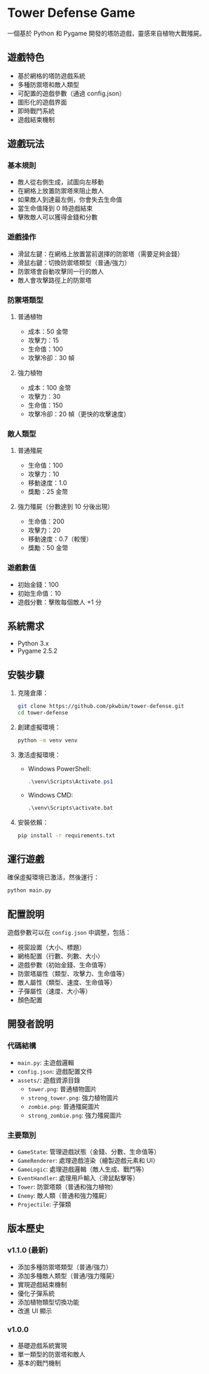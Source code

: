 # Tower Defense Game

一個基於 Python 和 Pygame 開發的塔防遊戲，靈感來自植物大戰殭屍。

## 遊戲特色

- 基於網格的塔防遊戲系統
- 多種防禦塔和敵人類型
- 可配置的遊戲參數（通過 config.json）
- 圖形化的遊戲界面
- 即時戰鬥系統
- 遊戲結束機制

## 遊戲玩法

### 基本規則
- 敵人從右側生成，試圖向左移動
- 在網格上放置防禦塔來阻止敵人
- 如果敵人到達最左側，你會失去生命值
- 當生命值降到 0 時遊戲結束
- 擊敗敵人可以獲得金錢和分數

### 遊戲操作
- 滑鼠左鍵：在網格上放置當前選擇的防禦塔（需要足夠金錢）
- 滑鼠右鍵：切換防禦塔類型（普通/強力）
- 防禦塔會自動攻擊同一行的敵人
- 敵人會攻擊路徑上的防禦塔

### 防禦塔類型
1. 普通植物
   - 成本：50 金幣
   - 攻擊力：15
   - 生命值：100
   - 攻擊冷卻：30 幀

2. 強力植物
   - 成本：100 金幣
   - 攻擊力：30
   - 生命值：150
   - 攻擊冷卻：20 幀（更快的攻擊速度）

### 敵人類型
1. 普通殭屍
   - 生命值：100
   - 攻擊力：10
   - 移動速度：1.0
   - 獎勵：25 金幣

2. 強力殭屍（分數達到 10 分後出現）
   - 生命值：200
   - 攻擊力：20
   - 移動速度：0.7（較慢）
   - 獎勵：50 金幣

### 遊戲數值
- 初始金錢：100
- 初始生命值：10
- 遊戲分數：擊敗每個敵人 +1 分

## 系統需求

- Python 3.x
- Pygame 2.5.2

## 安裝步驟

1. 克隆倉庫：
   ```bash
   git clone https://github.com/pkwbim/tower-defense.git
   cd tower-defense
   ```

2. 創建虛擬環境：
   ```bash
   python -m venv venv
   ```

3. 激活虛擬環境：
   - Windows PowerShell:
     ```powershell
     .\venv\Scripts\Activate.ps1
     ```
   - Windows CMD:
     ```cmd
     .\venv\Scripts\activate.bat
     ```

4. 安裝依賴：
   ```bash
   pip install -r requirements.txt
   ```

## 運行遊戲

確保虛擬環境已激活，然後運行：
```bash
python main.py
```

## 配置說明

遊戲參數可以在 `config.json` 中調整，包括：

- 視窗設置（大小、標題）
- 網格配置（行數、列數、大小）
- 遊戲參數（初始金錢、生命值等）
- 防禦塔屬性（類型、攻擊力、生命值等）
- 敵人屬性（類型、速度、生命值等）
- 子彈屬性（速度、大小等）
- 顏色配置

## 開發者說明

### 代碼結構
- `main.py`: 主遊戲邏輯
- `config.json`: 遊戲配置文件
- `assets/`: 遊戲資源目錄
  - `tower.png`: 普通植物圖片
  - `strong_tower.png`: 強力植物圖片
  - `zombie.png`: 普通殭屍圖片
  - `strong_zombie.png`: 強力殭屍圖片

### 主要類別
- `GameState`: 管理遊戲狀態（金錢、分數、生命值等）
- `GameRenderer`: 處理遊戲渲染（繪製遊戲元素和 UI）
- `GameLogic`: 處理遊戲邏輯（敵人生成、戰鬥等）
- `EventHandler`: 處理用戶輸入（滑鼠點擊等）
- `Tower`: 防禦塔類（普通和強力植物）
- `Enemy`: 敵人類（普通和強力殭屍）
- `Projectile`: 子彈類

## 版本歷史

### v1.1.0 (最新)
- 添加多種防禦塔類型（普通/強力）
- 添加多種敵人類型（普通/強力殭屍）
- 實現遊戲結束機制
- 優化子彈系統
- 添加植物類型切換功能
- 改進 UI 顯示

### v1.0.0
- 基礎遊戲系統實現
- 單一類型的防禦塔和敵人
- 基本的戰鬥機制

